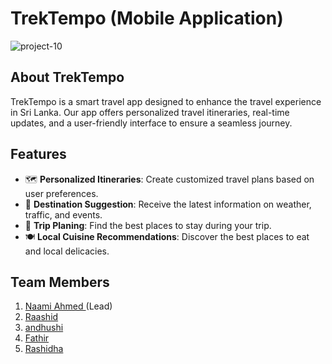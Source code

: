 
# TrekTempo (Mobile Application)
![project-10](https://github.com/naamiahmed/TrekTempo/assets/139569329/505be357-987d-4e56-a72a-49c122030858)


## About TrekTempo

TrekTempo is a smart travel app designed to enhance the travel experience in Sri Lanka. Our app offers personalized travel itineraries, real-time updates, and a user-friendly interface to ensure a seamless journey.

## Features

- 🗺️ **Personalized Itineraries**: Create customized travel plans based on user preferences.
- 📅 **Destination Suggestion**: Receive the latest information on weather, traffic, and events.
- 🏨 **Trip Planing**: Find the best places to stay during your trip.
- 🍽️ **Local Cuisine Recommendations**: Discover the best places to eat and local delicacies.

## Team Members
   01. <a href= "https://github.com/naamiahmed">Naami Ahmed </a>(Lead)
   2. <a  href="https://github.com/Raashi-d"> Raashid </a>
   3. <a href= "">andhushi </a>
   4. <a href= "https://github.com/Fathir2001">Fathir</a>
   5. <a href= "https://github.com/rashidhamnf">Rashidha</a>
  


